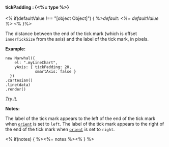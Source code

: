 #### **tickPadding** : {<%= type %>}

<% if(defaultValue !== "[object Object]") { %>*default: <%= defaultValue %>* <% }%>

The distance between the end of the tick mark (which is offset `innerTickSize` from the axis) and the label of the tick mark, in pixels. 

**Example:**

	new Narwhal({
	    el: ".myLineChart",
	    yAxis: { tickPadding: 20,
	    		 smartAxis: false }
	  })
	.cartesian()
	.line(data)
	.render()

*[Try it.](http://jsfiddle.net/forio/Ws4Vm/)*

**Notes:**

The label of the tick mark appears to the left of the end of the tick mark when [`orient`](#config_config.yAxis.orient) is set to `left`. The label of the tick mark appears to the right of the end of the tick mark when [`orient`](#config_config.yAxis.orient) is set to `right`.

<% if(notes) { %><%= notes %><% } %>

